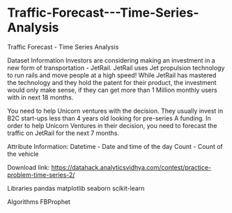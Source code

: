 # Traffic-Forecast---Time-Series-Analysis
Traffic Forecast - Time Series Analysis

Dataset Information
Investors are considering making an investment in a new form of transportation - JetRail. JetRail uses Jet propulsion technology to run rails and move people at a high speed! While JetRail has mastered the technology and they hold the patent for their product, the investment would only make sense, if they can get more than 1 Million monthly users with in next 18 months.

You need to help Unicorn ventures with the decision. They usually invest in B2C start-ups less than 4 years old looking for pre-series A funding. In order to help Unicorn Ventures in their decision, you need to forecast the traffic on JetRail for the next 7 months.

Attribute Information:
Datetime - Date and time of the day
Count - Count of the vehicle

Download link: https://datahack.analyticsvidhya.com/contest/practice-problem-time-series-2/

Libraries
pandas
matplotlib
seaborn
scikit-learn



Algorithms
FBProphet
